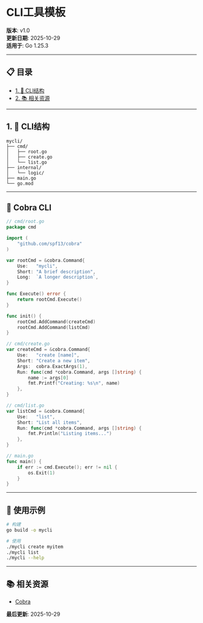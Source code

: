﻿# CLI工具模板

**版本**: v1.0  
**更新日期**: 2025-10-29  
**适用于**: Go 1.25.3

---

## 📋 目录

- [1. 📖 CLI结构](#1-cli结构)
- [2. 📚 相关资源](#2.-相关资源)

---

## 1. 📖 CLI结构

```
mycli/
├── cmd/
│   ├── root.go
│   ├── create.go
│   └── list.go
├── internal/
│   └── logic/
├── main.go
└── go.mod
```

---

## 🎯 Cobra CLI

```go
// cmd/root.go
package cmd

import (
    "github.com/spf13/cobra"
)

var rootCmd = &cobra.Command{
    Use:   "mycli",
    Short: "A brief description",
    Long:  `A longer description`,
}

func Execute() error {
    return rootCmd.Execute()
}

func init() {
    rootCmd.AddCommand(createCmd)
    rootCmd.AddCommand(listCmd)
}

// cmd/create.go
var createCmd = &cobra.Command{
    Use:   "create [name]",
    Short: "Create a new item",
    Args:  cobra.ExactArgs(1),
    Run: func(cmd *cobra.Command, args []string) {
        name := args[0]
        fmt.Printf("Creating: %s\n", name)
    },
}

// cmd/list.go
var listCmd = &cobra.Command{
    Use:   "list",
    Short: "List all items",
    Run: func(cmd *cobra.Command, args []string) {
        fmt.Println("Listing items...")
    },
}

// main.go
func main() {
    if err := cmd.Execute(); err != nil {
        os.Exit(1)
    }
}
```

---

## 🚀 使用示例

```bash
# 构建
go build -o mycli

# 使用
./mycli create myitem
./mycli list
./mycli --help
```

---

## 📚 相关资源

- [Cobra](https://github.com/spf13/cobra)

**最后更新**: 2025-10-29
